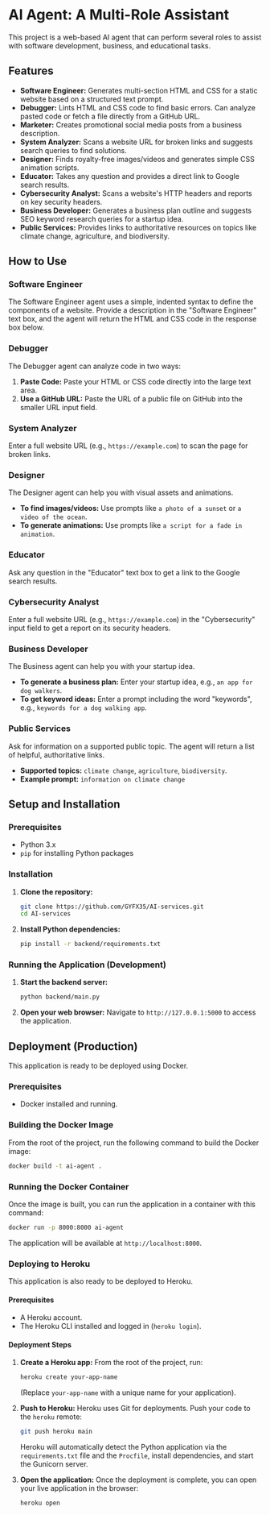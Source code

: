 # AI Agent: A Multi-Role Assistant

This project is a web-based AI agent that can perform several roles to assist with software development, business, and educational tasks.

## Features

- **Software Engineer:** Generates multi-section HTML and CSS for a static website based on a structured text prompt.
- **Debugger:** Lints HTML and CSS code to find basic errors. Can analyze pasted code or fetch a file directly from a GitHub URL.
- **Marketer:** Creates promotional social media posts from a business description.
- **System Analyzer:** Scans a website URL for broken links and suggests search queries to find solutions.
- **Designer:** Finds royalty-free images/videos and generates simple CSS animation scripts.
- **Educator:** Takes any question and provides a direct link to Google search results.
- **Cybersecurity Analyst:** Scans a website's HTTP headers and reports on key security headers.
- **Business Developer:** Generates a business plan outline and suggests SEO keyword research queries for a startup idea.
- **Public Services:** Provides links to authoritative resources on topics like climate change, agriculture, and biodiversity.

## How to Use

### Software Engineer
The Software Engineer agent uses a simple, indented syntax to define the components of a website. Provide a description in the "Software Engineer" text box, and the agent will return the HTML and CSS code in the response box below.

### Debugger
The Debugger agent can analyze code in two ways:
1.  **Paste Code:** Paste your HTML or CSS code directly into the large text area.
2.  **Use a GitHub URL:** Paste the URL of a public file on GitHub into the smaller URL input field.

### System Analyzer
Enter a full website URL (e.g., `https://example.com`) to scan the page for broken links.

### Designer
The Designer agent can help you with visual assets and animations.
- **To find images/videos:** Use prompts like `a photo of a sunset` or `a video of the ocean`.
- **To generate animations:** Use prompts like `a script for a fade in animation`.

### Educator
Ask any question in the "Educator" text box to get a link to the Google search results.

### Cybersecurity Analyst
Enter a full website URL (e.g., `https://example.com`) in the "Cybersecurity" input field to get a report on its security headers.

### Business Developer
The Business agent can help you with your startup idea.
- **To generate a business plan:** Enter your startup idea, e.g., `an app for dog walkers`.
- **To get keyword ideas:** Enter a prompt including the word "keywords", e.g., `keywords for a dog walking app`.

### Public Services
Ask for information on a supported public topic. The agent will return a list of helpful, authoritative links.
- **Supported topics:** `climate change`, `agriculture`, `biodiversity`.
- **Example prompt:** `information on climate change`

## Setup and Installation

### Prerequisites
- Python 3.x
- `pip` for installing Python packages

### Installation

1. **Clone the repository:**
   ```bash
   git clone https://github.com/GYFX35/AI-services.git
   cd AI-services
   ```

2. **Install Python dependencies:**
   ```bash
   pip install -r backend/requirements.txt
   ```

### Running the Application (Development)

1. **Start the backend server:**
   ```bash
   python backend/main.py
   ```

2. **Open your web browser:**
   Navigate to `http://127.0.0.1:5000` to access the application.

## Deployment (Production)

This application is ready to be deployed using Docker.

### Prerequisites
- Docker installed and running.

### Building the Docker Image
From the root of the project, run the following command to build the Docker image:
```bash
docker build -t ai-agent .
```

### Running the Docker Container
Once the image is built, you can run the application in a container with this command:
```bash
docker run -p 8000:8000 ai-agent
```

The application will be available at `http://localhost:8000`.

### Deploying to Heroku

This application is also ready to be deployed to Heroku.

#### Prerequisites
- A Heroku account.
- The Heroku CLI installed and logged in (`heroku login`).

#### Deployment Steps

1. **Create a Heroku app:**
   From the root of the project, run:
   ```bash
   heroku create your-app-name
   ```
   (Replace `your-app-name` with a unique name for your application).

2. **Push to Heroku:**
   Heroku uses Git for deployments. Push your code to the `heroku` remote:
   ```bash
   git push heroku main
   ```
   Heroku will automatically detect the Python application via the `requirements.txt` file and the `Procfile`, install dependencies, and start the Gunicorn server.

3. **Open the application:**
   Once the deployment is complete, you can open your live application in the browser:
   ```bash
   heroku open
   ```
